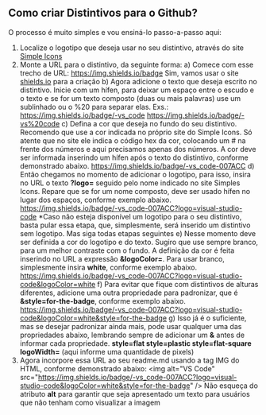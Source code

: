 ## Como criar Distintivos para o Github?

O processo é muito simples e vou ensiná-lo passo-a-passo aqui:

1. Localize o logotipo que deseja usar no seu distintivo, através do site [Simple Icons](https://simpleicons.org/)
2. Monte a URL para o distintivo, da seguinte forma:
    a) Comece com esse trecho de URL: https://img.shields.io/badge
        Sim, vamos usar o site [shields.io](https://img.shields.io/badge) para a criação
    b) Agora adicione o texto que deseja escrito no distintivo. Inicie com um hífen, para deixar um espaço entre o escudo e o texto e se for um texto composto (duas ou mais palavras) use um sublinhado ou o %20 para separar elas. 
    Exs.: https://img.shields.io/badge/-vs_code
          https://img.shields.io/badge/-vs%20code
    c) Defina a cor que deseja no fundo do seu distintivo. Recomendo que use a cor indicada no próprio site do Simple Icons. Só atente que no site ele indica o código hex da cor, colocando um # na frente dos números e aqui precisamos apenas dos números. A cor deve ser informada inserindo um hífen após o texto do distintivo, conforme demonstrado abaixo.
    https://img.shields.io/badge/-vs_code-007ACC
    d) Então chegamos no momento de adicionar o logotipo, para isso, insira no URL o texto **?logo=** seguido pelo nome indicado no site Simples Icons. Repare que se for um nome composto, deve ser usado hífen no lugar dos espaços, conforme exemplo abaixo.
    https://img.shields.io/badge/-vs_code-007ACC?logo=visual-studio-code
    *Caso não esteja disponível um logotipo para o seu distintivo, basta pular essa etapa, que, simplesmente, será inserido um distintivo sem logotipo. Mas siga todas etapas seguintes
    e) Nesse momento deve ser definida a cor do logotipo e do texto. Sugiro que use sempre branco, para um melhor contraste com o fundo. A definição da cor é feita inserindo no URL a expressão **&logoColor=**. Para usar branco, simplesmente insira **white**, conforme exemplo abaixo.
    https://img.shields.io/badge/-vs_code-007ACC?logo=visual-studio-code&logoColor=white
    f) Para evitar que fique com distintivos de alturas diferentes, adicione uma outra propriedade para padronizar, que é **&style=for-the-badge**, conforme exemplo abaixo.
    https://img.shields.io/badge/-vs_code-007ACC?logo=visual-studio-code&logoColor=white&style=for-the-badge
    g) Isso já é o suficiente, mas se desejar padronizar ainda mais, pode usar qualquer uma das propriedades abaixo, lembrando sempre de adicionar um **&** antes de informar cada propriedade.
    **style=flat
    style=plastic
    style=flat-square
    logoWidth=** (aqui informe uma quantidade de pixels)
3. Agora incorpore essa URL ao seu readme.md usando a tag IMG do HTML, conforme demonstrado abaixo:
    \<img alt="VS Code" src="https://img.shields.io/badge/-vs_code-007ACC?logo=visual-studio-code&logoColor=white&style=for-the-badge" /\>
    Não esqueça do atributo **alt** para garantir que seja apresentado um texto para usuários que não tenham como visualizar a imagem 